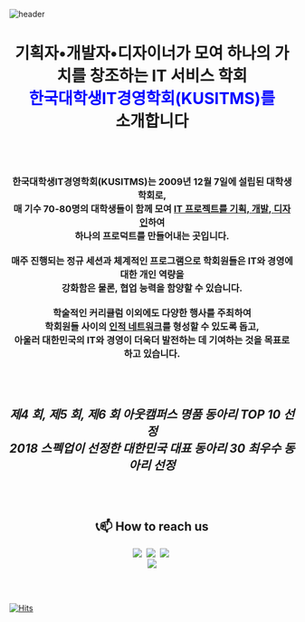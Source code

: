 
![header](https://capsule-render.vercel.app/api?type=waving&height=200&text=KUSITMS&color=0:0252A5,100:0F9283&fontColor=FFFFFF)

<h1 align="center">기획자•개발자•디자이너가 모여 하나의 가치를 창조하는 IT 서비스 학회</br><span style="color:blue">한국대학생IT경영학회(KUSITMS)를</span></br> 소개합니다</h1>

</br></br>


<h3 align="center">
  
한국대학생IT경영학회(KUSITMS)는 2009년 12월 7일에 설립된 대학생 학회로, 
</br>
매 기수 70-80명의 대학생들이 함께 모여 <u><b>IT 프로젝트를 기획, 개발, 디자인</b></u>하여
</br>
하나의 프로덕트를 만들어내는 곳입니다.
</br>
</br>
매주 진행되는 정규 세션과 체계적인 프로그램으로 학회원들은 IT와 경영에 대한 개인 역량을
</br>
강화함은 물론, 협업 능력을 함양할 수 있습니다.
</br></br>
학술적인 커리큘럼 이외에도 다양한 행사를 주최하여
</br>
학회원들 사이의 <u><b>인적 네트워크</b></u>를 형성할 수 있도록 돕고,
</br>
아울러 대한민국의 IT와 경영이 더욱더 발전하는 데 기여하는 것을 목표로 하고 있습니다.
</h3>

</br></br>

<h2 align="center">
  <i>
    제4 회, 제5 회, 제6 회 아웃캠퍼스 명품 동아리 TOP 10 선정
    </br>
    2018 스펙업이 선정한 대한민국 대표 동아리 30 최우수 동아리 선정
  </i>
</h2>

</br></br>



<h2 align="center"><b>📞📫 How to reach us</b></h2>

<p align="center">
<a href="mailto:kusitms@gmail.com"> <img src="https://img.shields.io/badge/Gmail-d14836?style=flat-square&logo=Gmail&logoColor=white&link=mailto:boaz.bigdata@gmail.com"/></a>&nbsp 
<a href="https://www.facebook.com/kusitms.page"><img src="https://img.shields.io/badge/Facebook-1877F2?style=flat-square&logo=Facebook&logoColor=white"/></a>&nbsp 
<a href="https://www.instagram.com/kusitms_official/"><img src="https://img.shields.io/badge/Instagram-E4405F?style=flat-square&logo=Instagram&logoColor=white"/></a>&nbsp 
<br/>
<a href="https://www.youtube.com/user/KUSITMS"><img src="https://img.shields.io/badge/YouTube-FF0000?style=flat-square&logo=YouTube&logoColor=white"/></a>


</br></br>
 


<p align="left">
  
[![Hits](https://hits.seeyoufarm.com/api/count/incr/badge.svg?url=https://github.com/KUSITMS-Official&count_bg=%2379C83D&title_bg=%23555555&icon=&icon_color=%23E7E7E7&title=hits&edge_flat=false)](https://hits.seeyoufarm.com)
  
</p>
